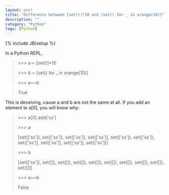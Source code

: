 ```yaml
---
layout: post
title: "difference between [set()]*10 and [set() for _ in xrange(10)]"
description: ""
category: "Python"
tags: [Python]
---
```

{% include JB/setup %}

In a Python REPL,
> \>>> a = [set()]*10
>  
> \>>> b = [set() for _ in xrange(10)]
> 
> \>>> a==b

> True

This is deceiving, cause a and b are not the same at all.
If you add an element to a[0], you will know why:

> \>>> a[0].add('ss')
>
> \>>> a
> 
>[set(['ss']), set(['ss']), set(['ss']), set(['ss']), set(['ss']), set(['ss']), set(['ss']), set(['ss']), set(['ss']), set(['ss'])]
>
> \>>> b
> 
> [set(['ss']), set([]), set([]), set([]), set([]), set([]), set([]), set([]), set([]), set([])]
> 
> \>>> a==b
> 
> False

